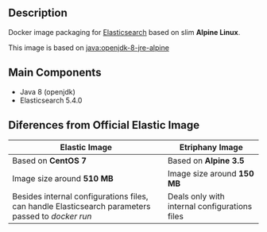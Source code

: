 ## Description

Docker image packaging for [Elasticsearch](https://www.elastic.co/products/elasticsearch) based on slim **Alpine Linux**.

This image is based on [java:openjdk-8-jre-alpine](https://github.com/docker-library/openjdk/blob/master/8-jre/alpine/Dockerfile)

## Main Components

* Java 8 (openjdk)
* Elasticsearch 5.4.0

## Diferences from Official Elastic Image

 Elastic Image                                                              | Etriphany Image
----------------------------------------------------------------------------|-------------------------------------
Based on **CentOS 7**                                                       | Based on **Alpine 3.5**
Image size around **510 MB**                                                | Image size around **150 MB**
Besides internal configurations files, can handle Elasticsearch parameters passed to _docker run_ | Deals only with internal configurations files
